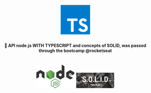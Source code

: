 <h1 align="center">
    <img alt="typescript" title="#delicinha" src="assets/Typescript.png" width="100px" />
</h1>

<h4 align="center">
  🚀 API node.js WITH TYPESCRIPT and concepts of SOLID, was passed through the bootcamp @rocketseat
</h4>

<h1 align="center">
  <img alt="node.js" src="assets/node.svg" width="25%">
  
  <img alt="solid" src="assets/solid.jpeg" width="25%">
</h1>
